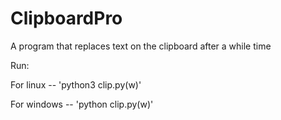 # ClipboardPro
A program that replaces text on the clipboard after a while time

Run:

For linux -- 'python3 clip.py(w)'

For windows -- 'python clip.py(w)'

